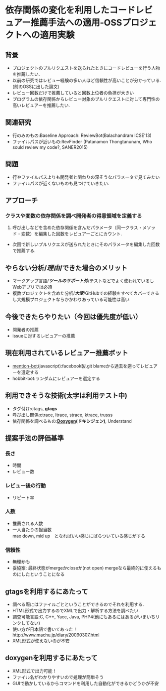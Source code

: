 # 依存関係の変化を利用したコードレビュアー推薦手法への適用-OSSプロジェクトへの適用実験

## 背景
* プロジェクトのプルリクエストを送られたときにコードレビューを行う人物を推薦したい.
* 以前の研究ではレビュー経験の多い人ほど信頼性が高いことが分かっている.(前のOSSに出した論文)
* レビュー回数だけで推薦していると回数上位者の負担が大きい
* プログラムの依存関係からレビュー対象のプルリクエストに対して専門性の高いレビュアーを推薦したい.

## 関連研究
* 行のみのもの:Baseline Approach: ReviewBot(Balachandram ICSE'13)
* ファイルパスが近いもの:RevFinder (Patanamon Thongtanunam, Who sould review my code?, SANER2015) 

## 問題
* 行やファイルパスよりも開発者と関わりの深そうなパラメータで見てみたい
* ファイルパスが近くないものも見つけていきたい.

## アプローチ
### クラスや変数の依存関係を調べ開発者の得意領域を定義する
1. 呼び出しなどを含めた依存関係を含んだパラメータ（同一クラス・メソッド・変数）を編集した回数をレビュアーごとにカウント.
* 次回で新しいプルリクエスが送られたときにそのパラメータを編集した回数で推薦する.

## やらない分析/***理由***/できた場合のメリット
* マークアップ言語/***ツールのサポート外***/テストなどでよく使われているしWebアプリでは必須
* 複数プロジェクトを含めた分析/***大変***/GitHubでの経験をすべてカバーできるし大規模プロジェクトならかかわりあっている可能性は高い

## 今後できたらやりたい（今回は優先度が低い）
* 開発者の推薦
* issueに対するレビュアーの推薦

## 現在利用されているレビュアー推薦ボット
* [mention-bot](https://github.com/facebook/mention-bot)(javascript):facebook製.git blameから過去を遡ってレビュアーを選定する
* hobbit-bot:ランダムにレビュアーを選定する

## 利用できそうな技術(太字は利用テスト中)
* タグ付け:ctags, **gtags**
* 呼び出し関係:ctrace, Itrace, strace, ktrace, trusss
* 依存関係を調べるもの:**[Doxygen](http://www.doxygen.jp/)(ドキシジェン)**, Understand

## 提案手法の評価基準
### 長さ
* 時間
* レビュー数  

### レビュー後の行動
* リピート率

### 人数
* 推薦される人数
* 一人当たりの担当数  
  max down, mid up　となればいい感じにばらついている感じがする

### 信頼性
* ~~無理かも~~
* 妥協案: 最終状態がmergeかcloseか(not open)
mergeなら最終的に使えるものにしたということになる

## gtagsを利用するにあたって
* 調べる際にはファイルごとということができるのでそれを利用する.
* HTML形式で出力するのでXMLで出力・解析する方法を調べたい.
* 調査可能言語:C, C++, Yacc, Java, PHP4(他にもあるにはあるがいまいちリンクしてない)
* 使い方が日本語で書いてあった！http://www.machu.jp/diary/20090307.html
* XML形式が使えないのが不安

## doxygenを利用するにあたって
* XML形式で出力可能！
* ファイル名がわかりやすいので処理が簡単そう
* GUIで動かしているからコマンドを利用した自動化ができるかどうかが不安
